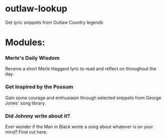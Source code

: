 # outlaw-lookup
Get lyric snippets from Outlaw Country legends

# Modules:

### Merle's Daily Wisdom
Receive a short Merle Haggard lyric to read and reflect on throughout the day.

### Get Inspired by the Possum
Gain some courage and enthusiasm through selected snippets from George Jones' song library.

### Did Johnny write about it?
Ever wonder if the Man in Black wrote a song about whatever is on your mind? Find out here.
